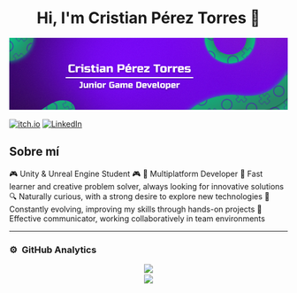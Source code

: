 <div align="center">
  <h1 align="center">Hi, I'm Cristian Pérez Torres 👋</h1> 
</div>
<img src="Banner.png">

[![itch.io](https://img.shields.io/badge/-itch.io-E62121?style=for-the-badge&logo=itch.io&logoColor=white)](https://rubio14.itch.io)
[![LinkedIn](https://img.shields.io/badge/-LinkedIn-0A66C2?style=for-the-badge&logo=LinkedIn&logoColor=white)](https://www.linkedin.com/in/cristian-pérez-torres-8813b12b3/)

## Sobre mí

🎮 Unity & Unreal Engine Student 🎮
📲 Multiplatform Developer
🧠 Fast learner and creative problem solver, always looking for innovative solutions
🔍 Naturally curious, with a strong desire to explore new technologies
🌱 Constantly evolving, improving my skills through hands-on projects
💬 Effective communicator, working collaboratively in team environments

---

### ⚙️ &nbsp;GitHub Analytics

<p align="center">
  <a href="https://github.com/Rubiio14">
    <img height="180em" src="https://github-readme-stats-eight-theta.vercel.app/api?username=Rubiio14&show_icons=true&theme=algolia&include_all_commits=true&count_private=true"/><br>
    <img height="180em" src="https://github-readme-stats-eight-theta.vercel.app/api/top-langs/?username=Rubiio14&layout=compact&langs_count=8&theme=algolia"/>
  </a>
</p>














<!--
**Rubiio14/Rubiio14** is a ✨ _special_ ✨ repository because its `README.md` (this file) appears on your GitHub profile.

Here are some ideas to get you started:

- 🔭 I’m currently working on ...
- 🌱 I’m currently learning ...
- 👯 I’m looking to collaborate on ...
- 🤔 I’m looking for help with ...
- 💬 Ask me about ...
- 📫 How to reach me: ...
- 😄 Pronouns: ...
- ⚡ Fun fact: ...
-->
